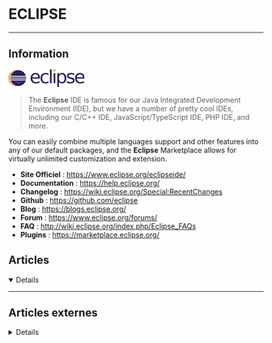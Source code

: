# ECLIPSE
---

## <i class="fa-solid fa-hashtag"></i> Information

![Logo](../../_media/apps/eclipse/eclipse-logo.png ':size=250 :no-zoom')


> <i class="fa-solid fa-quote-left"></i> The **Eclipse** IDE is famous for our Java Integrated Development Environment (IDE), but we have a number of pretty cool IDEs, including our C/C++ IDE, JavaScript/TypeScript IDE, PHP IDE, and more.

You can easily combine multiple languages support and other features into any of our default packages, and the **Eclipse** Marketplace allows for virtually unlimited customization and extension. <i class="fa-solid fa-quote-left fa-rotate-180"></i>


- <i class="fa-solid fa-globe"></i> **Site Officiel** : https://www.eclipse.org/eclipseide/
- <i class="fa-solid fa-book"></i> **Documentation** : https://help.eclipse.org/
- <i class="fa-solid fa-file-circle-question"></i> **Changelog** : https://wiki.eclipse.org/Special:RecentChanges 
- <i class="fa-brands fa-github"></i> **Github** : https://github.com/eclipse
- <i class="fab fa-blogger-b"></i> **Blog** : https://blogs.eclipse.org/
- <i class="fas fa-comments"></i> **Forum** : https://www.eclipse.org/forums/
- <i class="far fa-question-circle"></i> **FAQ** : http://wiki.eclipse.org/index.php/Eclipse_FAQs
- <i class="fas fa-tools"></i> **Plugins** : https://marketplace.eclipse.org/


## <i class="fa-regular fa-newspaper"></i> Articles

<details open>

</details>

---

## <i class="fa-solid fa-glasses"></i> Articles externes

<details>

- [8 Most Useful Keyboard Shortcuts For Beginner Eclipse IDE Users](https://www.makeuseof.com/tag/8-keyboard-shortcuts-beginner-eclipse-ide-users/)
- [A Tool Review of SeeTest’s Eclipse for Mobile Testing Plugin](https://dzone.com/articles/a-tool-review-of-seetests-eclipse-for-mobile-testi)
- [Adding Custom Templates in Eclipse for Faster Java Development](https://dzone.com/articles/adding-custom-templates-in-eclipse-for-faster-java) 
- [Comment configurer la plate-forme Eclipse Theia Cloud IDE sur CentOS7](https://www.digitalocean.com/community/tutorials/how-to-set-up-the-eclipse-theia-cloud-ide-platform-on-centos-7-fr)
- [Comment configurer la plate-forme Eclipse Theia Cloud IDE sur Debian 10](https://www.digitalocean.com/community/tutorials/how-to-set-up-the-eclipse-theia-cloud-ide-platform-on-debian-10-fr)
- [Comment configurer la plate-forme Eclipse Theia Cloud IDE sur Ubuntu 18.04 [Quickstart]](https://www.digitalocean.com/community/tutorials/how-to-set-up-the-eclipse-theia-cloud-ide-platform-on-ubuntu-18-04-quickstart-fr)
- [Comment configurer la plate-forme Eclipse Theia Cloud IDE sur Ubuntu 18.04](https://www.digitalocean.com/community/tutorials/how-to-set-up-the-eclipse-theia-cloud-ide-platform-on-ubuntu-18-04-fr)
- [Copier son Workspace Eclipse en toute simplicité](https://blog.sodifrance.fr/copier-son-workspace-eclipse-en-toute-simplicite/)
- [Eclipse Oxygen.3a IDE Improvements: Java 10](https://dzone.com/articles/eclipse-oxygen3a-ide-improvements-java-10)
- [Eclipse Templates for Faster Java Development](https://dzone.com/articles/eclipse-templates-for-faster-java-development)
- [How to Create a Web Project Using Maven in Eclipse](https://dzone.com/articles/how-to-create-a-web-project-using-maven-in-eclipse-1)
- [How To Download and Install Eclipse IDE?](https://www.poftut.com/how-to-download-and-install-eclipse-ide/)
- [How to Install Eclipse IDE in CentOS, RHEL and Fedora](https://www.tecmint.com/install-eclipse-ide-in-centos-rhel-fedora/)
- [How to Install Eclipse IDE on Ubuntu 20.04](https://linoxide.com/ubuntu-how-to/install-eclipse-on-ubuntu-20-04/)
- [How To Install Eclipse Java Development Environment On Windows ?](https://www.poftut.com/how-to-install-eclipse-java-development-environment-on-windows/)
- [How to Install the Latest Eclipse IDE on Ubuntu 18.04](https://linuxize.com/post/how-to-install-the-latest-eclipse-ide-on-ubuntu-18-04/)
- [How To Set Up the Eclipse Theia Cloud IDE Platform on CentOS 7](https://www.digitalocean.com/community/tutorials/how-to-set-up-the-eclipse-theia-cloud-ide-platform-on-centos-7)
- [How To Set Up the Eclipse Theia Cloud IDE Platform on Debian 10](https://www.digitalocean.com/community/tutorials/how-to-set-up-the-eclipse-theia-cloud-ide-platform-on-debian-10)
- [How To Set Up the Eclipse Theia Cloud IDE Platform on Ubuntu 18.04 [Quickstart]](https://www.digitalocean.com/community/tutorials/how-to-set-up-the-eclipse-theia-cloud-ide-platform-on-ubuntu-18-04-quickstart)
- [How to Setup PyDev for Eclipse IDE on Linux](https://www.tecmint.com/setup-pydev-for-eclipse/)
- [How to use the Eclipse IDE as your text editor](https://opensource.com/article/20/12/eclipse)
- [Installing Eclipse IDE on Debian 10](https://linuxhint.com/install_eclipse_ide_debian_10/)
- [Introduction to Eclipse Vert.x - My First Vert.x Application](https://dzone.com/articles/introduction-to-eclipse-vertx-my-first-vertx-appli)
- [Learn How to Install the Latest Eclipse on Ubuntu](https://linoxide.com/linux-how-to/learn-how-install-latest-eclipse-ubuntu/)
- [Listing Code and Data Size With GNU nm in Eclipse](https://dzone.com/articles/listing-code-and-data-size-with-gnu-nm-in-eclipse)
- [Quick Start with Eclipse Che – Browser based IDE, running on Docker](https://technology.amis.nl/2018/10/28/quick-start-with-eclipse-che-browser-based-ide-running-on-docker/)
- [Some REST With Vert.x (Part 3 of Introduction to Vert.x)](https://dzone.com/articles/some-rest-with-vertx-part-3-of-introduction-to-ver)
- [Using Eclipse With Its Local Version of the JVM](https://dzone.com/articles/using-eclipse-with-its-local-version-of-the-jvm)
- [Variable Width Character Encoding in Eclipse Editor](https://dzone.com/articles/variable-width-character-encoding-in-eclipse-edito)
- [When Vert.x Meets Reactive eXtensions (Part 5 of Introduction to Vert.x)](https://dzone.com/articles/when-vertx-meets-reactive-extensions-part-5-of-int)
- [Working With Java 9 in Eclipse](https://dzone.com/articles/working-with-java-9-in-eclipse)

</details>
